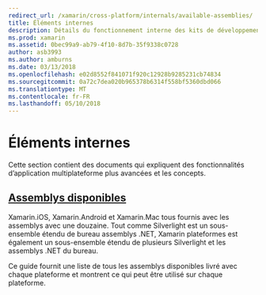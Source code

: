 ```yaml
---
redirect_url: /xamarin/cross-platform/internals/available-assemblies/
title: Éléments internes
description: Détails du fonctionnement interne des kits de développement Xamarin.
ms.prod: xamarin
ms.assetid: 0bec99a9-ab79-4f10-8d7b-35f9338c0728
author: asb3993
ms.author: amburns
ms.date: 03/13/2018
ms.openlocfilehash: e02d8552f841071f920c12928b9285231cb74834
ms.sourcegitcommit: 0a72c7dea020b965378b6314f558bf5360dbd066
ms.translationtype: MT
ms.contentlocale: fr-FR
ms.lasthandoff: 05/10/2018
---
```

# <a name="internals"></a>Éléments internes

Cette section contient des documents qui expliquent des fonctionnalités d’application multiplateforme plus avancées et les concepts.


## <a name="available-assembliescross-platforminternalsavailable-assembliesmd"></a>[Assemblys disponibles](~/cross-platform/internals/available-assemblies.md)

Xamarin.iOS, Xamarin.Android et Xamarin.Mac tous fournis avec les assemblys avec une douzaine. Tout comme Silverlight est un sous-ensemble étendu de bureau assemblys .NET, Xamarin plateformes est également un sous-ensemble étendu de plusieurs Silverlight et les assemblys .NET du bureau.

Ce guide fournit une liste de tous les assemblys disponibles livré avec chaque plateforme et montrent ce qui peut être utilisé sur chaque plateforme.



